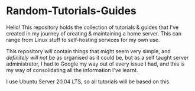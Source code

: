 # Random-Tutorials-Guides

Hello! This repository holds the collection of tutorials & guides that I've created in my journey of creating & maintaining a home server. This can range from Linux stuff to self-hosting services for my own use.

This repository *will* contain things that might seem very simple, and *definitely will not* be as organised as it could be, but as a self taught server administrator, I had to Google my way out of every issue I had, and this is my way of consolidating all the information I've learnt.

I use Ubuntu Server 20.04 LTS, so all tutorials will be based on this.